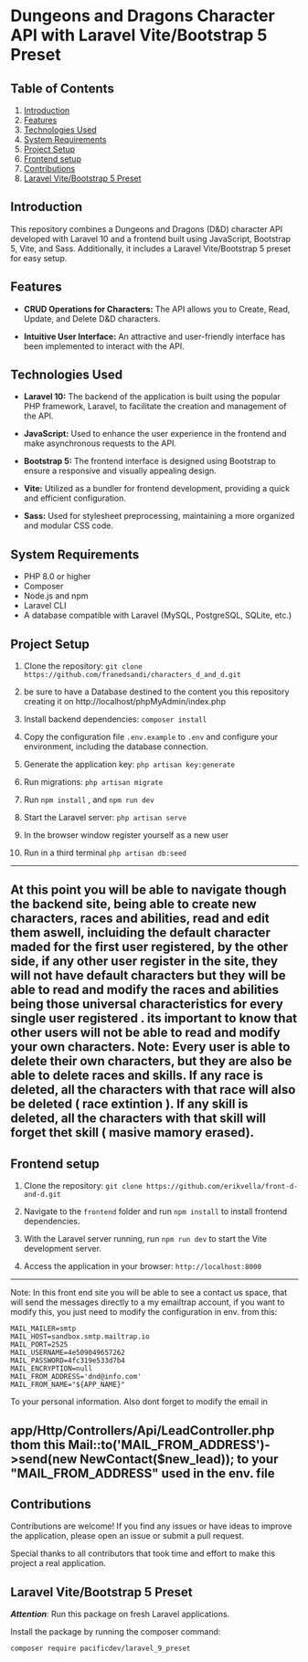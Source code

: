 # Dungeons and Dragons Character API with Laravel Vite/Bootstrap 5 Preset

## Table of Contents
1. [Introduction](#introduction)
2. [Features](#features)
3. [Technologies Used](#technologies-used)
4. [System Requirements](#system-requirements)
5. [Project Setup](#project-setup)
6. [Frontend setup](#frontend-setup)
6. [Contributions](#contributions)
8. [Laravel Vite/Bootstrap 5 Preset](#laravel-vite-bootstrap-5-preset)

## Introduction

This repository combines a Dungeons and Dragons (D&D) character API developed with Laravel 10 and a frontend built using JavaScript, Bootstrap 5, Vite, and Sass. Additionally, it includes a Laravel Vite/Bootstrap 5 preset for easy setup.

## Features

- **CRUD Operations for Characters:** The API allows you to Create, Read, Update, and Delete D&D characters.
  
- **Intuitive User Interface:** An attractive and user-friendly interface has been implemented to interact with the API.

## Technologies Used

- **Laravel 10:** The backend of the application is built using the popular PHP framework, Laravel, to facilitate the creation and management of the API.

- **JavaScript:** Used to enhance the user experience in the frontend and make asynchronous requests to the API.

- **Bootstrap 5:** The frontend interface is designed using Bootstrap to ensure a responsive and visually appealing design.

- **Vite:** Utilized as a bundler for frontend development, providing a quick and efficient configuration.

- **Sass:** Used for stylesheet preprocessing, maintaining a more organized and modular CSS code.

## System Requirements

- PHP 8.0 or higher
- Composer
- Node.js and npm
- Laravel CLI
- A database compatible with Laravel (MySQL, PostgreSQL, SQLite, etc.)

## Project Setup

1. Clone the repository: `git clone https://github.com/franedsandi/characters_d_and_d.git`

2. be sure to have a Database destined to the content you this repository creating it on http://localhost/phpMyAdmin/index.php

2. Install backend dependencies: `composer install`

3. Copy the configuration file `.env.example` to `.env` and configure your environment, including the database connection.

4. Generate the application key: `php artisan key:generate`

5. Run migrations: `php artisan migrate`

6. Run `npm install` , and `npm run dev`

7. Start the Laravel server: `php artisan serve`

8. In the browser window register yourself as a new user 

9. Run in a third terminal `php artisan db:seed`

---------------------------------------------------
At this point you will be able to navigate though the backend site, being able to create new characters, races and abilities, read and edit them aswell, incluiding the default character maded for the first user registered, by the other side, if any other user register in the site, they will not have default characters but they will be able to read and modify the races and abilities being those universal characteristics for every single user registered . its important to know that other users will not be able to read and modify your own characters.
Note:
Every user is able to delete their own characters, but they are also be able to delete races and skills. If any race is deleted, all the characters with that race will also be deleted ( race extintion ). If any skill is deleted, all the characters with that skill will forget thet skill ( masive mamory erased).
---------------------------------------------------

## Frontend setup

1. Clone the repository: `git clone https://github.com/erikvella/front-d-and-d.git`

2. Navigate to the `frontend` folder and run `npm install` to install frontend dependencies.

3. With the Laravel server running, run `npm run dev` to start the Vite development server.

9. Access the application in your browser: `http://localhost:8000`

---------------------------------------------------
Note:
In this front end site you will be able to see a contact us space, that will send the messages directly to a my emailtrap account, if you want to modify this, you just need to modify the configuration in env. from this:

    MAIL_MAILER=smtp
    MAIL_HOST=sandbox.smtp.mailtrap.io
    MAIL_PORT=2525
    MAIL_USERNAME=4e509049657262
    MAIL_PASSWORD=4fc319e533d7b4
    MAIL_ENCRYPTION=null
    MAIL_FROM_ADDRESS='dnd@info.com'
    MAIL_FROM_NAME="${APP_NAME}"

To your personal information. 
Also dont forget to modify the email in 

app/Http/Controllers/Api/LeadController.php thom this
    Mail::to('**MAIL_FROM_ADDRESS**')->send(new NewContact($new_lead));
to your "MAIL_FROM_ADDRESS" used in the env. file
---------------------------------------------------

## Contributions

Contributions are welcome! If you find any issues or have ideas to improve the application, please open an issue or submit a pull request.

Special thanks to all contributors that took time and effort to make this project a real application.

## Laravel Vite/Bootstrap 5 Preset

**_Attention_**: Run this package on fresh Laravel applications.

Install the package by running the composer command:

```bash
composer require pacificdev/laravel_9_preset
```
